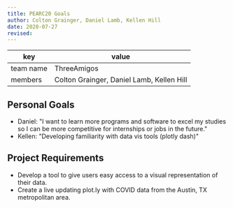 ```yaml
---
title: PEARC20 Goals 
author: Colton Grainger, Daniel Lamb, Kellen Hill
date: 2020-07-27
revised:
---
```


key | value
--- | ---
team name | ThreeAmigos
members | Colton Grainger, Daniel Lamb, Kellen Hill 

## Personal Goals 

- Daniel: "I want to learn more programs and software to excel my studies so I can be more competitive for internships or jobs in the future."
- Kellen: "Developing familiarity with data vis tools (plotly dash)"

## Project Requirements

- Develop a tool to give users easy access to a visual representation of their data.
- Create a live updating plot.ly with COVID data from the Austin, TX metropolitan area.



